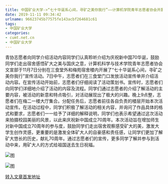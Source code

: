 ```yaml
---
title: 中国矿业大学->“七十华诞系心间，寻矿之美你我行”——计算机学院青年志愿者协会开展纪念新中国成立70周年特别活动宣传工作 | cumt.net.cn
date: 2019-11-11 09:34:42
urlname: 96623745b77575fe143acbf264681c61
tags: 
- 中国矿业大学
categories:
- cumt.net.cn
- 中国矿业大学
---
```

青协志愿者向同学介绍活动内容同学们认真聆听介绍为庆祝新中国70华诞，鼓励同学们走出宿舍感悟矿大之美与国庆之意，计算机科学与技术学院青年志愿者协会文宣部于11月7日分别在三食堂外和梅苑宿舍楼内开展了“七十华诞系心间，寻矿之美你我行”宣传活动。7日中午，志愿者们在三食堂门口发放活动宣传单并介绍活动内容。在宣传活动开始前，志愿者们仔细阅读了活动策划书。宣传时，志愿者们向同学们详细地介绍了活动的内容及流程。同学们通过志愿者的介绍了解活动的主要内容，被活动的新意和特点吸引，对活动展现出了极大的兴趣。晚上9点整，志愿者们在梅二一楼大厅集合。分配任务后，志愿者前往各自负责的楼层开始本次活动宣传。在活动过程中，同学们积极了解活动的相关内容，并询问了作品具体的格式和要求，志愿者们一一给予了详细的解释说明，同学们也表示希望通过这次活动来拍摄校园美丽的风景，以此来庆祝新中国成立70周年。本次活动旨在增加师生对新中国成立70周年的参与度，鼓励同学们走出宿舍观察感受矿大的美，激发大学生创作灵感，更重要的是激发全体矿大人的自豪感和责任感，让同学们更加了解矿大悠长的历史，献礼70周年。通过志愿者们的宣传，更多同学了解并参与到活动中来，用矿大人的方式给祖国送去生日祝福。

![图](http://xwzx.cumt.edu.cn/_upload/article/images/d0/1b/242911d64b50864587a324a1d30f/1becd6a1-42b3-443f-a6b8-8a4726b6d1fc.jpg)

![图](http://xwzx.cumt.edu.cn/_upload/article/images/d0/1b/242911d64b50864587a324a1d30f/29d4d12c-e95a-45e7-91f5-6795981e3282.jpg)

[转入文章首发地址](http://xwzx.cumt.edu.cn/60/3d/c523a548925/page.htm)